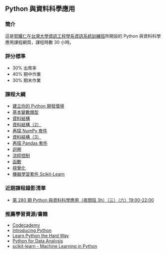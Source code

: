 ## Python 與資料科學應用

### 簡介

這是[郭耀仁](https://www.facebook.com/yaojen.kuo.1)在[台灣大學資訊工程學系資訊系統訓練班](https://www.csie.ntu.edu.tw/train/)所開設的 Python 與資料科學應用課程網頁，課程時數 30 小時。

### 評分標準

- 30% 出席率
- 40% 期中作業
- 30% 期末作業

### 課程大綱

- [建立你的 Python 開發環境](https://yaojenkuo.github.io/python_4_ds/ch1.slides.html)
- [基本變數類型](https://yaojenkuo.github.io/python_4_ds/ch2.slides.html)
- [資料結構](https://yaojenkuo.github.io/python_4_ds/ch3.slides.html)
- [資料結構（2）](https://yaojenkuo.github.io/python_4_ds/ch4.slides.html)
- [再探 NumPy 套件](https://yaojenkuo.github.io/python_4_ds/numpy_adv.slides.html)
- [資料結構（3）](https://yaojenkuo.github.io/python_4_ds/ch5.slides.html)
- [再探 Pandas 套件](https://yaojenkuo.github.io/python_4_ds/pandas_adv.slides.html)
- [迴圈](https://yaojenkuo.github.io/python_4_ds/ch6.slides.html)
- [流程控制]()
- [函數]()
- [視覺化]()
- [機器學習套件 Scikit-Learn]()

### 近期課程錄影清單

- [第 280 期 Python 與資料科學應用（夜間班 3h）（三）（六）19:00-22:00](https://www.youtube.com/playlist?list=PLEq7iw5uOtuVLOqYRt9QwUme8S5oXioxB)

### 推薦學習資源/書籍

- [Codecademy](https://www.codecademy.com)
- [Introducing Python](http://shop.oreilly.com/product/0636920028659.do)
- [Learn Python the Hard Way](https://www.amazon.com/Learn-Python-Hard-Way-Introduction/dp/0321884914)
- [Python for Data Analysis](http://shop.oreilly.com/product/0636920023784.do)
- [scikit-learn - Machine Learning in Python](http://scikit-learn.org/stable/)